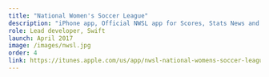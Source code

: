 ```yaml
---
title: "National Women's Soccer League"
description: "iPhone app, Official NWSL app for Scores, Stats News and Live Games"
role: Lead developer, Swift
launch: April 2017
image: /images/nwsl.jpg
order: 4
link: https://itunes.apple.com/us/app/nwsl-national-womens-soccer-league-official-app/id1221577457?mt=8
---
```

